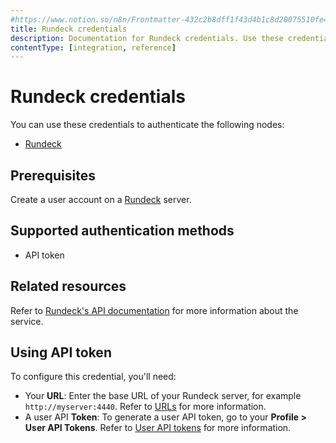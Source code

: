 ```yaml
---
#https://www.notion.so/n8n/Frontmatter-432c2b8dff1f43d4b1c8d20075510fe4
title: Rundeck credentials
description: Documentation for Rundeck credentials. Use these credentials to authenticate Rundeck in n8n, a workflow automation platform.
contentType: [integration, reference]
---
```


# Rundeck credentials

You can use these credentials to authenticate the following nodes:

- [Rundeck](/integrations/builtin/app-nodes/n8n-nodes-base.rundeck.md)

## Prerequisites

Create a user account on a [Rundeck](https://www.rundeck.com/) server.

## Supported authentication methods

- API token

## Related resources

Refer to [Rundeck's API documentation](https://docs.rundeck.com/docs/api/) for more information about the service.

## Using API token

To configure this credential, you'll need:

- Your **URL**: Enter the base URL of your Rundeck server, for example `http://myserver:4440`. Refer to [URLs](https://docs.rundeck.com/docs/api/#urls) for more information.
- A user API **Token**: To generate a user API token, go to your **Profile > User API Tokens**. Refer to [User API tokens](https://docs.rundeck.com/docs/manual/10-user.html#user-api-tokens) for more information.

